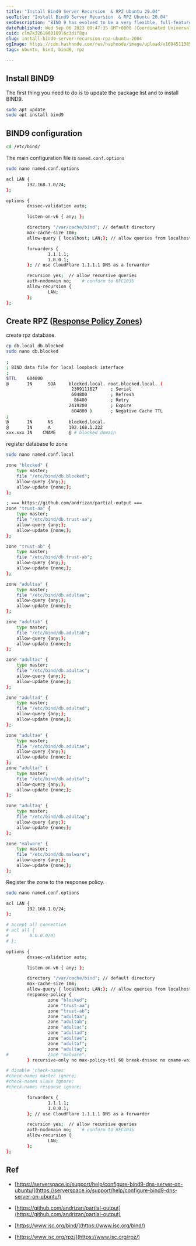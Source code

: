 ```yaml
---
title: "Install Bind9 Server Recursion  & RPZ Ubuntu 20.04"
seoTitle: "Install Bind9 Server Recursion  & RPZ Ubuntu 20.04"
seoDescription: "BIND 9 has evolved to be a very flexible, full-featured DNS system. Whatever your application is, BIND 9 probably has the required features."
datePublished: Wed Sep 06 2023 09:47:35 GMT+0000 (Coordinated Universal Time)
cuid: clm7k3261000109l6c3dif8qu
slug: install-bind9-server-recursion-rpz-ubuntu-2004
ogImage: https://cdn.hashnode.com/res/hashnode/image/upload/v1694511385321/7d30c580-b2ca-48a4-9030-1c58c5198c0b.png
tags: ubuntu, bind, bind9, rpz

---
```


## Install BIND9

The first thing you need to do is to update the package list and to install BIND9.

```bash
sudo apt update 
sudo apt install bind9
```

## BIND9 configuration

```bash
cd /etc/bind/
```

The main configuration file is `named.conf.options`

```bash
sudo nano named.conf.options
```

```bash
acl LAN {
        192.168.1.0/24;
};

options {
        dnssec-validation auto;

        listen-on-v6 { any; };

        directory "/var/cache/bind"; // default directory
        max-cache-size 10m;
        allow-query { localhost; LAN;}; // allow queries from localhost and 192.168.1.0-192.168.1.255

        forwarders {
                1.1.1.1;
                1.0.0.1;
        }; // use CloudFlare 1.1.1.1 DNS as a forwarder

        recursion yes;  // allow recursive queries
        auth-nxdomain no;    # conform to RFC1035
        allow-recursion {
                LAN;
        };
};
```

## Create RPZ ([Response Policy Zones](https://www.isc.org/rpz/))

create rpz database.

```bash
cp db.local db.blocked
sudo nano db.blocked
```

```bash
;
; BIND data file for local loopback interface
;
$TTL    604800
@       IN      SOA     blocked.local. root.blocked.local. (
                         2309111627     ; Serial
                         604800         ; Refresh
                          86400         ; Retry
                        2419200         ; Expire
                         604800 )       ; Negative Cache TTL
;
@       IN      NS      blocked.local.
@       IN      A       192.168.1.222
xxx.xxx IN    CNAME     @ # blocked domain
```

register database to zone

```bash
sudo nano named.conf.local
```

```bash
zone "blocked" {
    type master;
    file "/etc/bind/db.blocked";
    allow-query {any;};
    allow-update {none;};
};

; === https://github.com/andrizan/partial-output ===
zone "trust-aa" {
    type master;
    file "/etc/bind/db.trust-aa";
    allow-query {any;};
    allow-update {none;};
};

zone "trust-ab" {
    type master;
    file "/etc/bind/db.trust-ab";
    allow-query {any;};
    allow-update {none;};
};

zone "adultaa" {
    type master;
    file "/etc/bind/db.adultaa";
    allow-query {any;};
    allow-update {none;};
};

zone "adultab" {
    type master;
    file "/etc/bind/db.adultab";
    allow-query {any;};
    allow-update {none;};
};

zone "adultac" {
    type master;
    file "/etc/bind/db.adultac";
    allow-query {any;};
    allow-update {none;};
};

zone "adultad" {
    type master;
    file "/etc/bind/db.adultad";
    allow-query {any;};
    allow-update {none;};
};

zone "adultae" {
    type master;
    file "/etc/bind/db.adultae";
    allow-query {any;};
    allow-update {none;};
};
zone "adultaf" {
    type master;
    file "/etc/bind/db.adultaf";
    allow-query {any;};
    allow-update {none;};
};

zone "adultag" {
    type master;
    file "/etc/bind/db.adultag";
    allow-query {any;};
    allow-update {none;};
};

zone "malware" {
    type master;
    file "/etc/bind/db.malware";
    allow-query {any;};
    allow-update {none;};
};
```

Register the zone to the response policy.

```bash
sudo nano named.conf.options
```

```bash
acl LAN {
        192.168.1.0/24;
};

# accept all connection
# acl all {
#        0.0.0.0/0;
# };

options {
        dnssec-validation auto;

        listen-on-v6 { any; };

        directory "/var/cache/bind"; // default directory
        max-cache-size 10m;
        allow-query { localhost; LAN;}; // allow queries from localhost and 192.168.1.0-192.168.1.255
        response-policy {
                zone "blocked";
                zone "trust-aa";
                zone "trust-ab";
                zone "adultaa";
                zone "adultab";
                zone "adultac";
                zone "adultad";
                zone "adultae";
                zone "adultaf";
                zone "adultag";
#               zone "malware";
        } recursive-only no max-policy-ttl 60 break-dnssec no qname-wait-recurse no;

# disable 'check-names'
#check-names master ignore;
#check-names slave ignore;
#check-names response ignore;

        forwarders {
                1.1.1.1;
                1.0.0.1;
        }; // use CloudFlare 1.1.1.1 DNS as a forwarder

        recursion yes;  // allow recursive queries
        auth-nxdomain no;    # conform to RFC1035
        allow-recursion {
                LAN;
        };
};
```

## Ref

* [https://serverspace.io/support/help/configure-bind9-dns-server-on-ubuntu/](https://serverspace.io/support/help/configure-bind9-dns-server-on-ubuntu/)
    
* [https://github.com/andrizan/partial-output](https://github.com/andrizan/partial-output)
    
* [https://www.isc.org/bind/](https://www.isc.org/bind/)
    
* [https://www.isc.org/rpz/](https://www.isc.org/rpz/)